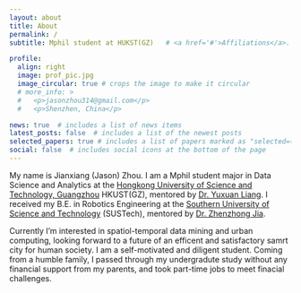 ```yaml
---
layout: about
title: About
permalink: /
subtitle: Mphil student at HUKST(GZ)   # <a href='#'>Affiliations</a>. Address. Contacts. Moto. Etc.

profile:
  align: right
  image: prof_pic.jpg
  image_circular: true # crops the image to make it circular
  # more_info: >
  #   <p>jasonzhou314@gmail.com</p>
  #   <p>Shenzhen, China</p>

news: true  # includes a list of news items
latest_posts: false  # includes a list of the newest posts
selected_papers: true # includes a list of papers marked as "selected={true}"
social: false  # includes social icons at the bottom of the page
---
```


My name is Jianxiang (Jason) Zhou. I am a Mphil student major in Data Science and Analytics at the [Hongkong University of Science and Technology, Guangzhou](https://www.hkust-gz.edu.cn/) HKUST(GZ), mentored by [Dr. Yuxuan Liang](https://citymind.top/). I received my B.E. in Robotics Engineering at the [Southern University of Science and Technology](https://www.sustech.edu.cn/en/) (SUSTech), mentored by [Dr. Zhenzhong Jia](https://www.sustech.edu.cn/en/faculties/jiazhenzhong.html).
<!-- , where I was supervised by Prof. Zhenzhong Jia. -->

Currently I’m interested in spatiol-temporal data mining and urban computing, looking forward to a future of an efficent and satisfactory samrt city for human society. I am a self-motivated and diligent student. Coming from a humble family, I passed through my undergradute study without any financial support from my parents, and took part-time jobs to meet finacial challenges.
<!-- I’m broadly interested in human-machine systems, robot control, and human-robot interaction, looking forward to a future where robots are seamlessly incorporated into human society. I am a self-motivated and diligent student. Coming from a humble family, I passed through my undergradute study without any financial support from my parents, and took part-time jobs to meet finacial challenges. -->


<!-- Write your biography here. Tell the world about yourself. Link to your favorite [subreddit](http://reddit.com). You can put a picture in, too. The code is already in, just name your picture `prof_pic.jpg` and put it in the `img/` folder.

Put your address / P.O. box / other info right below your picture. You can also disable any of these elements by editing `profile` property of the YAML header of your `_pages/about.md`. Edit `_bibliography/papers.bib` and Jekyll will render your [publications page](/al-folio/publications/) automatically.

Link to your social media connections, too. This theme is set up to use [Font Awesome icons](http://fortawesome.github.io/Font-Awesome/) and [Academicons](https://jpswalsh.github.io/academicons/), like the ones below. Add your Facebook, Twitter, LinkedIn, Google Scholar, or just disable all of them. -->